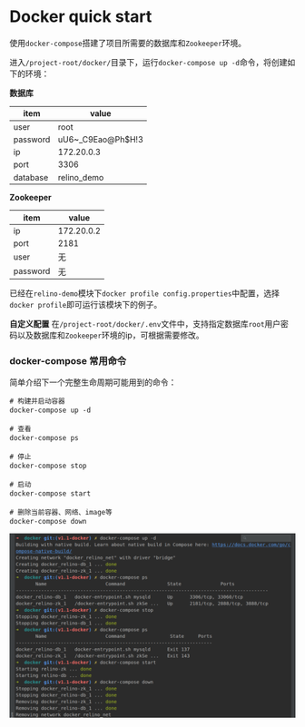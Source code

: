 # Docker quick start

使用`docker-compose`搭建了项目所需要的数据库和`Zookeeper`环境。

进入`/project-root/docker/`目录下，运行`docker-compose up -d`命令，将创建如下的环境：

**数据库**

| item     | value             |
| -------- | ----------------- |
| user     | root              |
| password | uU6~_C9Eao@Ph$H!3 |
| ip       | 172.20.0.3        |
| port     | 3306              |
| database | relino_demo       |

**Zookeeper**

| item     | value      |
| -------- | ---------- |
| ip       | 172.20.0.2 |
| port     | 2181       |
| user     | 无         |
| password | 无         |

已经在`relino-demo`模块下`docker profile config.properties`中配置，选择`docker profile`即可运行该模块下的例子。

**自定义配置** 在`/project-root/docker/.env`文件中，支持指定数据库`root`用户密码以及数据库和`Zookeeper`环境的ip，可根据需要修改。

### docker-compose 常用命令

简单介绍下一个完整生命周期可能用到的命令：

```shell script
# 构建并启动容器
docker-compose up -d

# 查看
docker-compose ps

# 停止
docker-compose stop

# 启动
docker-compose start

# 删除当前容器、网络、image等
docker-compose down
```

![](./img/docker-quick-start-01.png)






